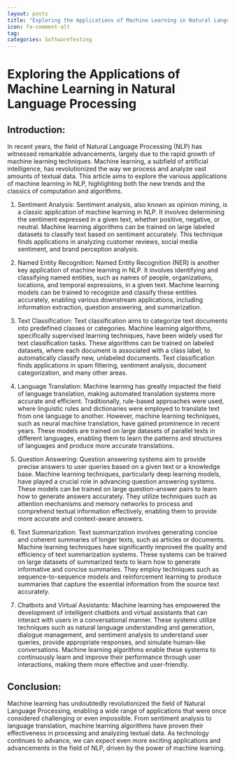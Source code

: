 ```yaml
---
layout: posts
title: "Exploring the Applications of Machine Learning in Natural Language Processing"
icon: fa-comment-alt
tag:      
categories: SoftwareTesting
---
```



# Exploring the Applications of Machine Learning in Natural Language Processing

## Introduction:
In recent years, the field of Natural Language Processing (NLP) has witnessed remarkable advancements, largely due to the rapid growth of machine learning techniques. Machine learning, a subfield of artificial intelligence, has revolutionized the way we process and analyze vast amounts of textual data. This article aims to explore the various applications of machine learning in NLP, highlighting both the new trends and the classics of computation and algorithms.

1. Sentiment Analysis:
Sentiment analysis, also known as opinion mining, is a classic application of machine learning in NLP. It involves determining the sentiment expressed in a given text, whether positive, negative, or neutral. Machine learning algorithms can be trained on large labeled datasets to classify text based on sentiment accurately. This technique finds applications in analyzing customer reviews, social media sentiment, and brand perception analysis.

2. Named Entity Recognition:
Named Entity Recognition (NER) is another key application of machine learning in NLP. It involves identifying and classifying named entities, such as names of people, organizations, locations, and temporal expressions, in a given text. Machine learning models can be trained to recognize and classify these entities accurately, enabling various downstream applications, including information extraction, question answering, and summarization.

3. Text Classification:
Text classification aims to categorize text documents into predefined classes or categories. Machine learning algorithms, specifically supervised learning techniques, have been widely used for text classification tasks. These algorithms can be trained on labeled datasets, where each document is associated with a class label, to automatically classify new, unlabeled documents. Text classification finds applications in spam filtering, sentiment analysis, document categorization, and many other areas.

4. Language Translation:
Machine learning has greatly impacted the field of language translation, making automated translation systems more accurate and efficient. Traditionally, rule-based approaches were used, where linguistic rules and dictionaries were employed to translate text from one language to another. However, machine learning techniques, such as neural machine translation, have gained prominence in recent years. These models are trained on large datasets of parallel texts in different languages, enabling them to learn the patterns and structures of languages and produce more accurate translations.

5. Question Answering:
Question answering systems aim to provide precise answers to user queries based on a given text or a knowledge base. Machine learning techniques, particularly deep learning models, have played a crucial role in advancing question answering systems. These models can be trained on large question-answer pairs to learn how to generate answers accurately. They utilize techniques such as attention mechanisms and memory networks to process and comprehend textual information effectively, enabling them to provide more accurate and context-aware answers.

6. Text Summarization:
Text summarization involves generating concise and coherent summaries of longer texts, such as articles or documents. Machine learning techniques have significantly improved the quality and efficiency of text summarization systems. These systems can be trained on large datasets of summarized texts to learn how to generate informative and concise summaries. They employ techniques such as sequence-to-sequence models and reinforcement learning to produce summaries that capture the essential information from the source text accurately.

7. Chatbots and Virtual Assistants:
Machine learning has empowered the development of intelligent chatbots and virtual assistants that can interact with users in a conversational manner. These systems utilize techniques such as natural language understanding and generation, dialogue management, and sentiment analysis to understand user queries, provide appropriate responses, and simulate human-like conversations. Machine learning algorithms enable these systems to continuously learn and improve their performance through user interactions, making them more effective and user-friendly.

## Conclusion:
Machine learning has undoubtedly revolutionized the field of Natural Language Processing, enabling a wide range of applications that were once considered challenging or even impossible. From sentiment analysis to language translation, machine learning algorithms have proven their effectiveness in processing and analyzing textual data. As technology continues to advance, we can expect even more exciting applications and advancements in the field of NLP, driven by the power of machine learning.